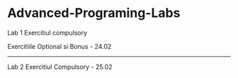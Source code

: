 # Advanced-Programing-Labs
Lab 1
Exercitiul compulsory

Exercitiile Optional si Bonus - 24.02

---------------------------------------------
Lab 2
Exercitiul Compulsory - 25.02
